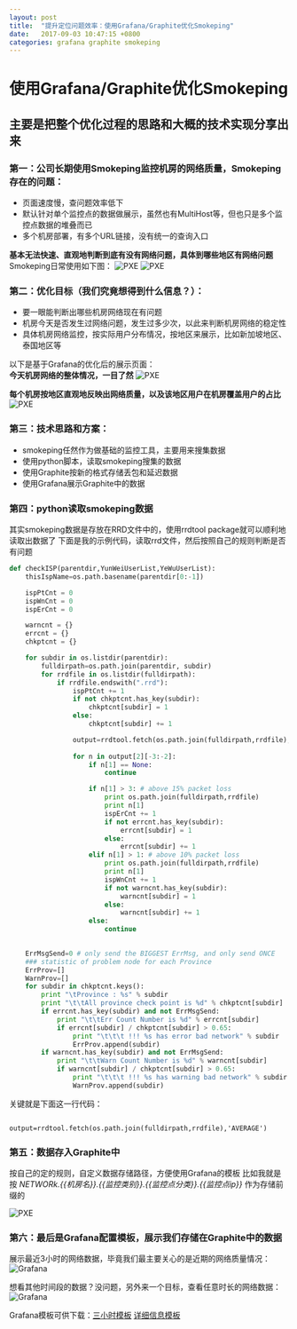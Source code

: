 ```yaml
---
layout: post
title:  "提升定位问题效率：使用Grafana/Graphite优化Smokeping"
date:   2017-09-03 10:47:15 +0800
categories: grafana graphite smokeping
---
```


# 使用Grafana/Graphite优化Smokeping
## 主要是把整个优化过程的思路和大概的技术实现分享出来

### 第一：公司长期使用Smokeping监控机房的网络质量，Smokeping存在的问题：
* 页面速度慢，查问题效率低下
* 默认针对单个监控点的数据做展示，虽然也有MultiHost等，但也只是多个监控点数据的堆叠而已
* 多个机房部署，有多个URL链接，没有统一的查询入口

**基本无法快速、直观地判断到底有没有网络问题，具体到哪些地区有网络问题**  
Smokeping日常使用如下图：
![PXE](/assets/smokeping01.jpg)
![PXE](/assets/smokeping02.jpg)




### 第二：优化目标（我们究竟想得到什么信息？）：
* 要一眼能判断出哪些机房网络现在有问题
* 机房今天是否发生过网络问题，发生过多少次，以此来判断机房网络的稳定性
* 具体机房网络监控，按实际用户分布情况，按地区来展示，比如新加坡地区、泰国地区等

以下是基于Grafana的优化后的展示页面：  
**今天机房网络的整体情况，一目了然**
![PXE](/assets/grafana-network01.png)  

**每个机房按地区直观地反映出网络质量，以及该地区用户在机房覆盖用户的占比**  
![PXE](/assets/grafana-network02.png)



### 第三：技术思路和方案：
* smokeping任然作为做基础的监控工具，主要用来搜集数据
* 使用python脚本，读取smokeping搜集的数据
* 使用Graphite按新的格式存储丢包和延迟数据
* 使用Grafana展示Graphite中的数据

### 第四：python读取smokeping数据
其实smokeping数据是存放在RRD文件中的，使用rrdtool package就可以顺利地读取出数据了
下面是我的示例代码，读取rrd文件，然后按照自己的规则判断是否有问题
```python
def checkISP(parentdir,YunWeiUserList,YeWuUserList):
	thisIspName=os.path.basename(parentdir[0:-1])

	ispPtCnt = 0
	ispWnCnt = 0
	ispErCnt = 0

	warncnt = {}
	errcnt = {}
	chkptcnt = {}

	for subdir in os.listdir(parentdir):
		fulldirpath=os.path.join(parentdir, subdir)
		for rrdfile in os.listdir(fulldirpath):
			if rrdfile.endswith(".rrd"):
				ispPtCnt += 1
				if not chkptcnt.has_key(subdir):
					chkptcnt[subdir] = 1
				else:
					chkptcnt[subdir] += 1

				output=rrdtool.fetch(os.path.join(fulldirpath,rrdfile),'AVERAGE')
	
				for n in output[2][-3:-2]:
					if n[1] == None:
						continue 

					if n[1] > 3: # above 15% packet loss
						print os.path.join(fulldirpath,rrdfile)
						print n[1]
						ispErCnt += 1
						if not errcnt.has_key(subdir):
							errcnt[subdir] = 1
						else:
							errcnt[subdir] += 1
					elif n[1] > 1: # above 10% packet loss
						print os.path.join(fulldirpath,rrdfile)
						print n[1]
						ispWnCnt += 1
						if not warncnt.has_key(subdir):
							warncnt[subdir] = 1
						else:
							warncnt[subdir] += 1
					else:
						continue	
						

	ErrMsgSend=0 # only send the BIGGEST ErrMsg, and only send ONCE
	### statistic of problem node for each Province
	ErrProv=[]
	WarnProv=[]
	for subdir in chkptcnt.keys():
		print "\tProvince : %s" % subdir
		print "\t\tAll province check point is %d" % chkptcnt[subdir]
		if errcnt.has_key(subdir) and not ErrMsgSend:
			print "\t\tErr Count Number is %d" % errcnt[subdir]
			if errcnt[subdir] / chkptcnt[subdir] > 0.65:
				print "\t\t\t !!! %s has error bad network" % subdir
				ErrProv.append(subdir)
		if warncnt.has_key(subdir) and not ErrMsgSend:
			print "\t\tWarn Count Number is %d" % warncnt[subdir]
			if warncnt[subdir] / chkptcnt[subdir] > 0.65:
				print "\t\t\t !!! %s has warning bad network" % subdir
				WarnProv.append(subdir)
```

关键就是下面这一行代码：
```
				output=rrdtool.fetch(os.path.join(fulldirpath,rrdfile),'AVERAGE')
```



### 第五：数据存入Graphite中
按自己的定的规则，自定义数据存储路径，方便使用Grafana的模板
比如我就是按 *NETWORk.{{机房名}}.{{监控类别}}.{{监控点分类}}.{{监控点ip}}* 作为存储前缀的


![PXE](/assets/grafana-graphite01.png)




### 第六：最后是Grafana配置模板，展示我们存储在Graphite中的数据

展示最近3小时的网络数据，毕竟我们最主要关心的是近期的网络质量情况：  
![Grafana](/assets/grafana-dog01.png)

想看其他时间段的数据？没问题，另外来一个目标，查看任意时长的网络数据：  
![Grafana](/assets/grafana-dog02.png)



Grafana模板可供下载：[三小时模板](/assets/grafana-network-template.json)    [详细信息模板](/assets/grafana-network-detail-template.json)




